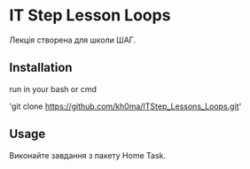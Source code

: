 # IT Step Lesson Loops

Лекція створена для школи ШАГ.

## Installation

run in your bash or cmd

'git clone https://github.com/kh0ma/ITStep_Lessons_Loops.git'


## Usage

Виконайте завдання з пакету Home Task.